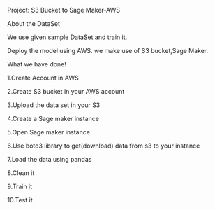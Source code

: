 Project: S3 Bucket to Sage Maker-AWS

About the DataSet

We use given sample DataSet and train it.

Deploy the model using AWS. we make use of S3 bucket,Sage Maker.

What we have done!

1.Create Account in AWS

2.Create S3 bucket in your AWS account

3.Upload the data set in your S3

4.Create a Sage maker instance

5.Open Sage maker instance

6.Use boto3 library to get(download) data from s3 to your instance

7.Load the data using pandas

8.Clean it

9.Train it

10.Test it
